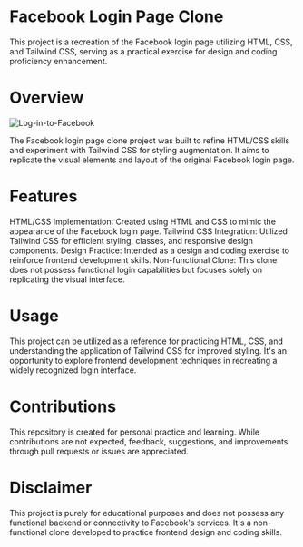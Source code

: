 # Facebook Login Page Clone
This project is a recreation of the Facebook login page utilizing HTML, CSS, and Tailwind CSS, serving as a practical exercise for design and coding proficiency enhancement.

# Overview
![Log-in-to-Facebook](https://github.com/Onkar-Dhotarkar/FB_Login_Page-Clone/assets/142321110/311a8ed0-e487-4149-a847-baf09f3a96db)

The Facebook login page clone project was built to refine HTML/CSS skills and experiment with Tailwind CSS for styling augmentation. It aims to replicate the visual elements and layout of the original Facebook login page.

# Features
HTML/CSS Implementation: Created using HTML and CSS to mimic the appearance of the Facebook login page.
Tailwind CSS Integration: Utilized Tailwind CSS for efficient styling, classes, and responsive design components.
Design Practice: Intended as a design and coding exercise to reinforce frontend development skills.
Non-functional Clone: This clone does not possess functional login capabilities but focuses solely on replicating the visual interface.

# Usage
This project can be utilized as a reference for practicing HTML, CSS, and understanding the application of Tailwind CSS for improved styling. It's an opportunity to explore frontend development techniques in recreating a widely recognized login interface.

# Contributions
This repository is created for personal practice and learning. While contributions are not expected, feedback, suggestions, and improvements through pull requests or issues are appreciated.

# Disclaimer
This project is purely for educational purposes and does not possess any functional backend or connectivity to Facebook's services. It's a non-functional clone developed to practice frontend design and coding skills.
